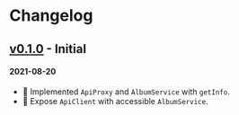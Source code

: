 # Changelog

## [v0.1.0](https://github.com/sindrekjr/lastfm/tree/v0.1.0) - Initial
#### 2021-08-20
- 🎉 Implemented `ApiProxy` and `AlbumService` with `getInfo`.
- 🎉 Expose `ApiClient` with accessible `AlbumService`.
